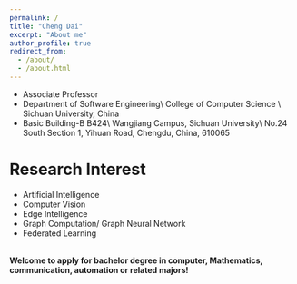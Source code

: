 ```yaml
---
permalink: /
title: "Cheng Dai"
excerpt: "About me"
author_profile: true
redirect_from: 
  - /about/
  - /about.html
---
```


* Associate Professor
* Department of Software Engineering\\
College of Computer Science \\
Sichuan University, China
* Basic Building-B B424\\
Wangjiang Campus, Sichuan University\\
No.24 South Section 1, Yihuan Road, Chengdu, China, 610065


Research Interest
======
* Artificial Intelligence
* Computer Vision
* Edge Intelligence
* Graph Computation/ Graph Neural Network
* Federated Learning<br/><br/>

**Welcome to apply for bachelor degree in computer, Mathematics, communication, automation or related majors!**
